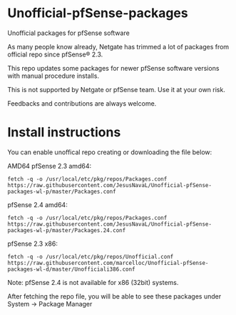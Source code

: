 # Unofficial-pfSense-packages
Unofficial packages for pfSense software

As many people know already, Netgate has trimmed a lot of packages from official repo since pfSense® 2.3. 

This repo updates some packages for newer pfSense software versions with manual procedure installs.

This is not supported by Netgate or pfSense team. Use it at your own risk.

Feedbacks and contributions are always welcome.

# Install instructions

You can enable unoffical repo creating or downloading the file below:

AMD64
pfSense 2.3 amd64:

```fetch -q -o /usr/local/etc/pkg/repos/Packages.conf https://raw.githubusercontent.com/JesusNavaL/Unofficial-pfSense-packages-wl-p/master/Packages.conf```

pfSense 2.4 amd64:

```fetch -q -o /usr/local/etc/pkg/repos/Packages.conf https://raw.githubusercontent.com/JesusNavaL/Unofficial-pfSense-packages-wl-p/master/Packages.24.conf```


pfSense 2.3 x86:

```fetch -q -o /usr/local/etc/pkg/repos/Unofficial.conf https://raw.githubusercontent.com/marcelloc/Unofficial-pfSense-packages-wl-d/master/Unofficiali386.conf```

Note: pfSense 2.4 is not available for x86 (32bit) systems.

After fetching the repo file, you will be able to see these packages under System -> Package Manager
